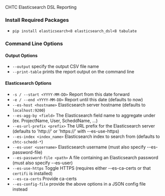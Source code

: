 CHTC Elasticsearch DSL Reporting

### Install Required Packages
* `pip install elasticsearch<8 elasticsearch_dsl<8 tabulate`

### Command Line Options
#### Output Options
* `--output` specify the output CSV file name
* `--print-table` prints the report output on the command line

#### Elasticsearch Options
* `-s / --start <YYYY-MM-DD>` Report from this date forward
* `-e / --end <YYYY-MM-DD>` Report until this date (defaults to now)
* `--es-host <hostname>` Elasticsearch server hostname (defaults to `localhost:9200`)
* `--es-agg-by <field>` The Elasticsearch field name to aggregate under (ex. ProjectName, User, ScheddName, ...)
* `--es-url-prefix <prefix>` The URL prefix for the Elasticsearch server (defaults to 'http://' or 'https://' with --es-use-https)
* `--es-index <index_name>` Elasticsearch index to search from (defaults to `chtc-schedd-*`)
* `--es-user <username>` Elasticsearch username (must also specify --es-password-file)
* `--es-password-file <path>` A file containing an Elasticsearch password (must also specify --es-user)
* `--es-use-https` Toggle HTTPS (requires either --es-ca-certs or that `certifi` is installed)
* `--es-ca-certs` Provide ca-certs
* `--es-config-file` provide the above options in a JSON config file instead
